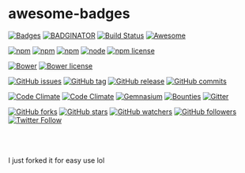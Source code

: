 # awesome-badges

[![Badges](https://img.shields.io/badge/badges-awesome-green.svg)](https://github.com/bevacqua/awesome-badges)
[![BADGINATOR](https://badginator.herokuapp.com/bevacqua/awesome-badges.svg)](https://github.com/defunctzombie/badginator)
[![Build Status](https://travis-ci.org/bevacqua/awesome-badges.svg?branch=master)](https://travis-ci.org/bevacqua/awesome-badges)
[![Awesome](https://cdn.rawgit.com/sindresorhus/awesome/d7305f38d29fed78fa85652e3a63e154dd8e8829/media/badge.svg)](https://github.com/sindresorhus/awesome)

[![npm](https://img.shields.io/npm/dm/awesome-badges.svg)](https://www.npmjs.org/package/awesome-badges)
[![npm](https://img.shields.io/npm/dt/awesome-badges.svg)](https://www.npmjs.org/package/awesome-badges)
[![npm](https://img.shields.io/npm/v/awesome-badges.svg)](https://www.npmjs.org/package/awesome-badges)
[![node](https://img.shields.io/node/v/awesome-badges.svg)](https://www.npmjs.org/package/awesome-badges)
[![npm license](https://img.shields.io/npm/l/awesome-badges.svg)](https://www.npmjs.org/package/awesome-badges)

[![Bower](https://img.shields.io/bower/v/awesome-badges.svg)](http://bower.io/search/?q=awesome-badges)
[![Bower license](https://img.shields.io/bower/l/awesome-badges.svg)](http://bower.io/search/?q=awesome-badges)

[![GitHub issues](https://img.shields.io/github/issues/bevacqua/awesome-badges.svg)](https://github.com/bevacqua/awesome-badges/issues)
[![GitHub tag](https://img.shields.io/github/tag/bevacqua/awesome-badges.svg)](https://github.com/bevacqua/awesome-badges)
[![GitHub release](https://img.shields.io/github/release/bevacqua/awesome-badges.svg)](https://github.com/bevacqua/awesome-badges)
[![GitHub commits](https://img.shields.io/github/commits-since/bevacqua/awesome-badges/1.0.0.svg)](https://github.com/bevacqua/awesome-badges)

[![Code Climate](https://img.shields.io/codeclimate/github/bevacqua/awesome-badges.svg)](https://codeclimate.com/github/bevacqua/awesome-badges)
[![Code Climate](https://img.shields.io/codeclimate/coverage/github/bevacqua/awesome-badges.svg)](https://codeclimate.com/github/bevacqua/awesome-badges)
[![Gemnasium](https://img.shields.io/gemnasium/bevacqua/awesome-badges.svg)](https://gemnasium.com/npms/awesome-badges)
[![Bounties](https://img.shields.io/bountysource/team/awesome-badges/activity.svg)](https://www.bountysource.com/teams/awesome-badges)
[![Gitter](https://img.shields.io/gitter/room/bevacqua/awesome-badges.svg)](https://gitter.im/bevacqua/awesome-badges)

[![GitHub forks](https://img.shields.io/github/forks/bevacqua/awesome-badges.svg?style=social&label=Fork)](https://github.com/bevacqua/awesome-badges)
[![GitHub stars](https://img.shields.io/github/stars/bevacqua/awesome-badges.svg?style=social&label=Star)](https://github.com/bevacqua/awesome-badges)
[![GitHub watchers](https://img.shields.io/github/watchers/bevacqua/awesome-badges.svg?style=social&label=Watch)](https://github.com/bevacqua/awesome-badges)
[![GitHub followers](https://img.shields.io/github/followers/bevacqua.svg?style=social&label=Follow)](https://github.com/bevacqua/awesome-badges)
[![Twitter Follow](https://img.shields.io/twitter/follow/nzgb.svg?style=social)](https://twitter.com/nzgb)

<br><br><br>
I just forked it for easy use lol

